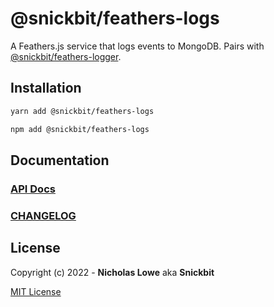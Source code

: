 # @snickbit/feathers-logs

<!--START_SECTION:readmes-description-->

A Feathers.js service that logs events to MongoDB. Pairs with [@snickbit/feathers-logger](https://github.com/snickbit/feathers/blob/main/packages/feathers-logger).

<!--END_SECTION:readmes-description-->

## Installation

```bash
yarn add @snickbit/feathers-logs
```

```bash
npm add @snickbit/feathers-logs
```

## Documentation

### [API Docs](https://github.com/snickbit/feathers/blob/main/packages/feathers-logs/README.md)

### [CHANGELOG](https://github.com/snickbit/feathers/blob/main/packages/feathers-logs/CHANGELOG.md)

## License

Copyright (c) 2022 - **Nicholas Lowe** aka **Snickbit**

[MIT License](https://github.com/snickbit/feathers/blob/main/LICENSE)

